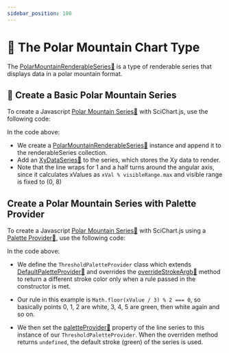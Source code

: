 ```yaml
---
sidebar_position: 100
---
```


# 🔄 The Polar Mountain Chart Type

The [PolarMountainRenderableSeries:blue_book:](https://www.scichart.com/documentation/js/v4/typedoc/classes/polarmountainrenderableseries.html) is a type of renderable series that displays data in a polar mountain format.

<ChartFromSciChartDemo 
    src="http://stagingdemo2.scichart.com/demo/iframe/polar-mountain-chart"
    title="Polar Mountain Series Chart"
/>

## 🔄 Create a Basic Polar Mountain Series

To create a Javascript [Polar Mountain Series:blue_book:](https://www.scichart.com/documentation/js/v4/typedoc/classes/polarmountainrenderableseries.html) with SciChart.js, use the following code:

<!-- ```ts showLineNumbers file=./Basic/demo.js start=region_A_start end=region_A_end
``` -->

<LiveDocSnippet name="./Basic/demo" />

In the code above:
- We create a [PolarMountainRenderableSeries:blue_book:](https://www.scichart.com/documentation/js/v4/typedoc/classes/polarmountainrenderableseries.html) instance and append it to the renderableSeries collection.
- Add an [XyDataSeries:blue_book:](https://www.scichart.com/documentation/js/v4/typedoc/classes/xydataseries.html) to the series, which stores the Xy data to render.
- Note that the line wraps for 1 and a half turns around the angular axis, since it calculates xValues as `xVal % visibleRange.max` and visible range is fixed to (0, 8)

## Create a Polar Mountain Series with Palette Provider

To create a Javascript [Polar Mountain Series:blue_book:](https://www.scichart.com/documentation/js/v4/typedoc/classes/polarmountainrenderableseries.html) with SciChart.js using a [Palette Provider:blue_book:](https://www.scichart.com/documentation/js/v4/typedoc/classes/defaultpaletteprovider.html), use the following code:

<!-- ```ts showLineNumbers file=./PaletteProvider/demo.js start=region_A_start end=region_A_end
``` --> 

<LiveDocSnippet name="./PaletteProvider/demo" />

In the code above:
- We define the `ThresholdPaletteProvider` class which extends [DefaultPaletteProvider:blue_book:](https://www.scichart.com/documentation/js/v4/typedoc/classes/defaultpaletteprovider.html) and overrides the [overrideStrokeArgb:blue_book:](https://www.scichart.com/documentation/js/v4/typedoc/classes/defaultpaletteprovider.html#overridestrokeargb) method to return a different stroke color only when a rule passed in the constructor is met. 

- Our rule in this example is `Math.floor(xValue / 3) % 2 === 0`, so basically points 0, 1, 2 are white, 3, 4, 5 are green, then white again and so on.

- We then set the [paletteProvider:blue_book:](https://www.scichart.com/documentation/js/v4/typedoc/classes/polarmountainrenderableseries.html#paletteprovider) property of the line series to this instance of our `ThresholdPaletteProvider`. When the overriden method returns `undefined`, the default stroke (green) of the series is used.